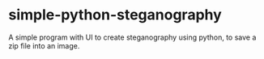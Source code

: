 # simple-python-steganography
A simple program with UI to create steganography using python, to save a zip file into an image.
